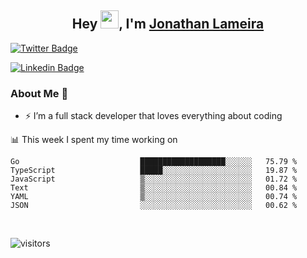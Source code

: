 <h2 align="center">Hey <img src="https://github.com/TheDudeThatCode/TheDudeThatCode/blob/master/Assets/Hi.gif" width="29">, I'm <a href="https://www.linkedin.com/in/jonathanlameira/">Jonathan Lameira</a></h2>

[![Twitter Badge](https://img.shields.io/badge/-@jlameira-3333cc?style=flat-square&labelColor=3333cc&logo=twitter&logoColor=white&link=https://twitter.com/jlameira)](https://twitter.com/jlameira) 
  
[![Linkedin Badge](https://img.shields.io/badge/-Jonathan%20Lameira-3333cc?style=flat-square&logo=Linkedin&logoColor=white&link=https://www.linkedin.com/in/jonathanlameira/)](https://www.linkedin.com/in/jonathanlameira/)


### About Me 🚀
- ⚡  I’m a full stack developer that loves everything about coding</br>

<!-- ![Jonathan Lameira github stats](https://github-readme-stats.vercel.app/api?username=jlameirameli&show_icons=true&hide_border=true)&nbsp;&nbsp; -->

📊 This week I spent my time working on
<!--START_SECTION:waka-->

```text
Go                           ███████████████████░░░░░░   75.79 %
TypeScript                   █████░░░░░░░░░░░░░░░░░░░░   19.87 %
JavaScript                   ▒░░░░░░░░░░░░░░░░░░░░░░░░   01.72 %
Text                         ▒░░░░░░░░░░░░░░░░░░░░░░░░   00.84 %
YAML                         ▒░░░░░░░░░░░░░░░░░░░░░░░░   00.74 %
JSON                         ░░░░░░░░░░░░░░░░░░░░░░░░░   00.62 %
```

<!--END_SECTION:waka-->

<br />

![visitors](https://visitor-badge.laobi.icu/badge?page_id=jlameirameli.jlameirameli)
